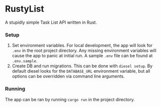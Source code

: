 # RustyList

A stupidly simple Task List API written in Rust.

### Setup

1. Set environment variables. For local development, the app will look for `.env` in the root project directory. Any missing environment variables will cause the app to panic at initial run. A sample `.env` file can be found at `.env.sample`.
1. Create DB and run migrations. This can be done with `diesel setup`. By default diesel looks for the `DATABASE_URL` environment variable, but all options can be overridden via command line arguments.

### Running

The app can be ran by running `cargo run` in the project directory.
